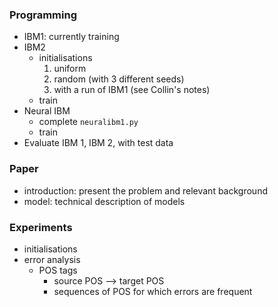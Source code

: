 ### Programming

- IBM1: currently training
- IBM2 
    - initialisations
        1. uniform
        2. random (with 3 different seeds)
        3. with a run of IBM1 (see Collin's notes)
    - train
- Neural IBM
    - complete `neuralibm1.py`
    - train
- Evaluate IBM 1, IBM 2,  with test data

### Paper

- introduction: present the problem and relevant background
- model: technical description of models


### Experiments

- initialisations
- error analysis
    - POS tags
        - source POS --> target POS 
        - sequences of POS for which errors are frequent


